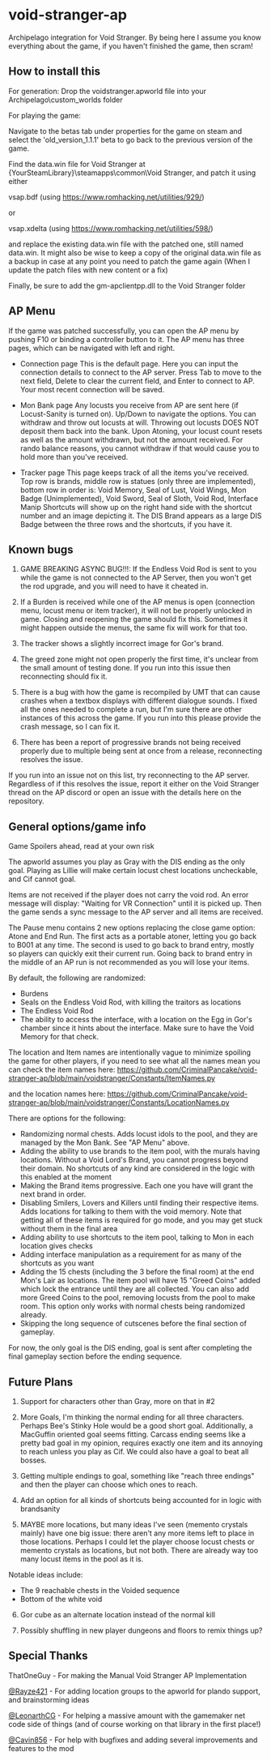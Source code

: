 # void-stranger-ap
Archipelago integration for Void Stranger. By being here I assume you know everything about the game, if you haven't 
finished the game, then scram!

## How to install this
For generation:
Drop the voidstranger.apworld file into your Archipelago\custom_worlds folder

For playing the game:

Navigate to the betas tab under properties for the game on steam and select the 'old_version_1.1.1' beta to go back to 
the previous version of the game.

Find the data.win file for Void Stranger at {YourSteamLibrary}\steamapps\common\Void Stranger, and patch it using either

vsap.bdf (using https://www.romhacking.net/utilities/929/)

or

vsap.xdelta (using https://www.romhacking.net/utilities/598/)

and replace the existing data.win file with the patched one, still named data.win. It might also be wise to keep a copy 
of the original data.win file as a backup in case at any point you need to patch the game again (When I update the patch
files with new content or a fix)

Finally, be sure to add the gm-apclientpp.dll to the Void Stranger folder

## AP Menu

If the game was patched successfully, you can open the AP menu by pushing F10 or binding a controller button to it.
The AP menu has three pages, which can be navigated with left and right.

- Connection page
  This is the default page. Here you can input the connection details to connect to the AP server.
  Press Tab to move to the next field, Delete to clear the current field, and Enter to connect to AP.
  Your most recent connection will be saved.

- Mon Bank page
  Any locusts you receive from AP are sent here (if Locust-Sanity is turned on). Up/Down to navigate the options.
  You can withdraw and throw out locusts at will. Throwing out locusts DOES NOT deposit them back into the bank.
  Upon Atoning, your locust count resets as well as the amount withdrawn, but not the amount received.
  For rando balance reasons, you cannot withdraw if that would cause you to hold more than you've received.

- Tracker page
  This page keeps track of all the items you've received.
  Top row is brands, middle row is statues (only three are implemented), bottom row in order is:
  Void Memory, Seal of Lust, Void Wings, Mon Badge (Unimplemented), Void Sword, Seal of Sloth, Void Rod, Interface Manip
  Shortcuts will show up on the right hand side with the shortcut number and an image depicting it.
  The DIS Brand appears as a large DIS Badge between the three rows and the shortcuts, if you have it.

## Known bugs

1. GAME BREAKING ASYNC BUG!!!: If the Endless Void Rod is sent to you while the game is not connected to the AP Server,
then you won't get the rod upgrade, and you will need to have it cheated in.

2. If a Burden is received while one of the AP menus is open (connection menu, locust menu or item tracker), it will not
be properly unlocked in game. Closing and reopening the game should fix this. Sometimes it might happen outside the 
menus, the same fix will work for that too.

3. The tracker shows a slightly incorrect image for Gor's brand. 

4. The greed zone might not open properly the first time, it's unclear from the small amount of testing done. If you run
 into this issue then reconnecting should fix it. 

5. There is a bug with how the game is recompiled by UMT that can cause crashes when a textbox displays with different 
dialogue sounds. I fixed all the ones needed to complete a run, but I'm sure there are other instances of this across 
the game. If you run into this please provide the crash message, so I can fix it.

6. There has been a report of progressive brands not being received properly due to multiple being sent at once from a
release, reconnecting resolves the issue.

If you run into an issue not on this list, try reconnecting to the AP server. Regardless of if this resolves the issue, 
report it either on the Void Stranger thread on the AP discord or open an issue with the details here on the repository.

## General options/game info
Game Spoilers ahead, read at your own risk

The apworld assumes you play as Gray with the DIS ending as the only goal. Playing as Lillie will make certain locust 
chest locations uncheckable, and Cif cannot goal. 

Items are not received if the player does not carry the void rod. 
An error message will display: "Waiting for VR Connection" until it is picked up. Then the game sends a sync message to 
the AP server and all items are received. 

The Pause menu contains 2 new options replacing the close game option: Atone and End Run. The first acts as a portable 
atoner, letting you go back to B001 at any time. The second is used to go back to brand entry, mostly so players can 
quickly exit their current run. Going back to brand entry in the middle of an AP run is not recommended as you will lose
your items.

By default, the following are randomized: 

- Burdens
- Seals on the Endless Void Rod, with killing the traitors as locations
- The Endless Void Rod
- The ability to access the interface, with a location on the Egg in Gor's chamber since it hints about the interface. 
Make sure to have the Void Memory for that check.

The location and Item names are intentionally vague to minimize spoiling the game for other players, if you need 
to see what all the names mean you can check the 
item names here: https://github.com/CriminalPancake/void-stranger-ap/blob/main/voidstranger/Constants/ItemNames.py

and the location 
names here: https://github.com/CriminalPancake/void-stranger-ap/blob/main/voidstranger/Constants/LocationNames.py

There are options for the following:

- Randomizing normal chests. Adds locust idols to the pool, and they are managed by the Mon Bank. See "AP Menu" above.
- Adding the ability to use brands to the item pool, with the murals having locations. Without a Void Lord's Brand,
  you cannot progress beyond their domain. No shortcuts of any kind are considered
  in the logic with this enabled at the moment
- Making the Brand items progressive. Each one you have will grant the next brand in order.
- Disabling Smilers, Lovers and Killers until finding their respective items. Adds locations for talking to them with 
the void memory. Note that getting all of these items is required for go mode, and you may get stuck without them
in the final area
- Adding ability to use shortcuts to the item pool, talking to Mon in each location gives checks
- Adding interface manipulation as a requirement for as many of the shortcuts as you want
- Adding the 15 chests (including the 3 before the final room) at the end Mon's Lair as locations. The item pool will 
have 15 "Greed Coins" added which lock the entrance until they are all collected. You can also add more Greed Coins to 
the pool, removing locusts from the pool to make room. This option only works with normal chests being randomized 
already.
- Skipping the long sequence of cutscenes before the final section of gameplay.

For now, the only goal is the DIS ending, goal is sent after completing the final gameplay section before the ending 
sequence.

## Future Plans

1. Support for characters other than Gray, more on that in #2

2. More Goals, I'm thinking the normal ending for all three characters. Perhaps Bee's Stinky Hole would be a good short 
goal. Additionally, a MacGuffin oriented goal seems fitting. Carcass ending seems like a pretty bad goal in my opinion, 
requires exactly one item and its annoying to reach unless you play as Cif. We could also have a goal to beat all bosses.

3. Getting multiple endings to goal, something like "reach three endings" and then the player can choose which ones to reach.

4. Add an option for all kinds of shortcuts being accounted for in logic with brandsanity

5. MAYBE more locations, but many ideas I've seen (memento crystals mainly) have one big issue: there aren't any more 
items left to place in those locations. Perhaps I could let the player choose locust chests or memento crystals as 
locations, but not both. There are already way too many locust items in the pool as it is.

Notable ideas include:
- The 9 reachable chests in the Voided sequence
- Bottom of the white void

6. Gor cube as an alternate location instead of the normal kill

7. Possibly shuffling in new player dungeons and floors to remix things up?


## Special Thanks

ThatOneGuy - For making the Manual Void Stranger AP Implementation

[@Rayze421](https://github.com/Rayze421) - For adding location groups to the apworld for plando support, and brainstorming ideas

[@LeonarthCG](https://github.com/LeonarthCG) - For helping a massive amount with the gamemaker net code side of things (and of course working on that 
library in the first place!)

[@Cavin856](https://github.com/Cavin856) - For help with bugfixes and adding several improvements and features to the mod
